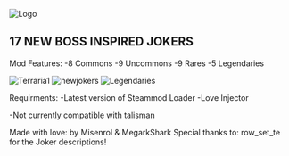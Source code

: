 ![Logo](https://github.com/user-attachments/assets/77c31e16-45da-419c-94d4-c53c96761f79)

## 17 NEW BOSS INSPIRED JOKERS

Mod Features:
-8 Commons
-9 Uncommons
-9 Rares
-5 Legendaries

![Terraria1](https://github.com/user-attachments/assets/c81f3c20-1759-41a7-b032-2fc28a28da26)
![newjokers](https://github.com/user-attachments/assets/03839eef-f6bb-4660-ab8b-ba5f837f0674)
![Legendaries](https://github.com/user-attachments/assets/77128361-9512-4105-9edb-8579b65cc306)

Requirments:
-Latest version of Steammod Loader
-Love Injector

-Not currently compatible with talisman

Made with love: by Misenrol & MegarkShark
Special thanks to: row_set_te for the Joker descriptions!

